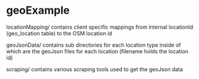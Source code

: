# geoExample

locationMapping/ contains client specific mappings from internal locationId (geo_location table) to the OSM location id

geoJsonData/ contains sub directories for each location type inside of which are the geoJson files for each location (filename holds the location id)

scraping/ contains various scraping tools used to get the geoJson data
